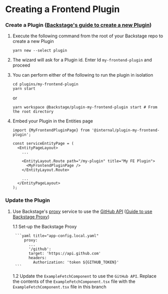 # Creating a Frontend Plugin


### Create a Plugin ([Backstage's guide to create a new Plugin](https://backstage.io/docs/plugins/create-a-plugin))

1. Execute the following command from the root of your Backstage repo to create a new Plugin

    ```
    yarn new --select plugin
    ```

2. The wizard will ask for a Plugin id. Enter Id `my-frontend-plugin` and proceed

3. You can perform either of the following to run the plugin in isolation
  
    ```
    cd plugins/my-frontend-plugin
    yarn start
    ```
    or
  
    ```
    yarn workspace @backstage/plugin-my-frontend-plugin start # From the root directory
    ```

4. Embed your Plugin in the Entities page

    ```tsx title="packages/app/src/components/catalog/EntityPage.tsx"
    import {MyFrontendPluginPage} from '@internal/plugin-my-frontend-plugin';
  
    const serviceEntityPage = (
      <EntityPageLayout>
        ...
    
        <EntityLayout.Route path="/my-plugin" title="My FE Plugin">
          <MyFrontendPluginPage />
        </EntityLayout.Route>
  
        ...
      </EntityPageLayout>
    );
    ```

### Update the Plugin

1. Use Backstage's [proxy](https://backstage.io/docs/plugins/proxying) service to use the [GitHub API](https://docs.github.com/en/rest/guides/getting-started-with-the-rest-api) ([Guide to use Backstage Proxy](https://backstage.io/docs/tutorials/using-backstage-proxy-within-plugin/))

    1.1 Set-up the Backstage Proxy
    
        ```yaml title="app-config.local.yaml"
            proxy:
              ...
              '/github':
              target: 'https://api.github.com'
              headers:
                Authorization: 'token ${GITHUB_TOKEN}'  
        ```
    
    1.2 Update the `ExampleFetchComponent` to use the `GitHub API`. Replace the contents of the `ExampleFetchComponent.tsx` file with the `ExampleFetchComponent.tsx` file in this branch
